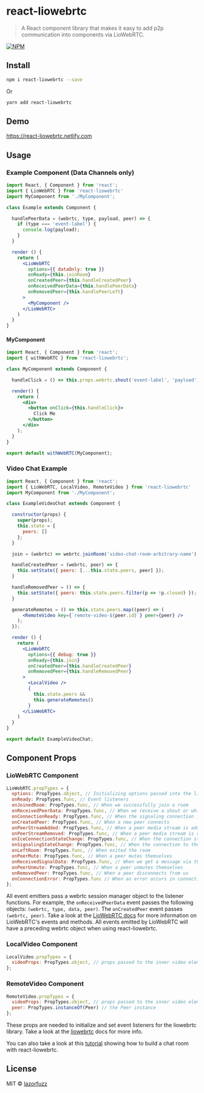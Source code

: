 # react-liowebrtc

> A React component library that makes it easy to add p2p communication into components via LioWebRTC.

[![NPM](https://img.shields.io/npm/v/react-liowebrtc.svg)](https://www.npmjs.com/package/react-liowebrtc)
## Install

```bash
npm i react-liowebrtc --save
```
Or
```bash
yarn add react-liowebrtc
```

## Demo
https://react-liowebrtc.netlify.com

## Usage

### Example Component (Data Channels only)

```jsx
import React, { Component } from 'react';
import { LioWebRTC } from 'react-liowebrtc'
import MyComponent from './MyComponent';

class Example extends Component {

  handlePeerData = (webrtc, type, payload, peer) => {
    if (type === 'event-label') {
      console.log(payload);
    }
  }

  render () {
    return (
      <LioWebRTC
        options={{ dataOnly: true }}
        onReady={this.joinRoom}
        onCreatedPeer={this.handleCreatedPeer}
        onReceivedPeerData={this.handlePeerData}
        onRemovedPeer={this.handlePeerLeft}
      >
        <MyComponent />
      </LioWebRTC>
    )
  }
}
```

#### MyComponent

```jsx
import React, { Component } from 'react';
import { withWebRTC } from 'react-liowebrtc';

class MyComponent extends Component {

  handleClick = () => this.props.webrtc.shout('event-label', 'payload');

  render() {
    return (
      <div>
        <button onClick={this.handleClick}>
          Click Me
        </button>
      </div>
    );
  }
}

export default withWebRTC(MyComponent);
```

### Video Chat Example
```jsx
import React, { Component } from 'react';
import { LioWebRTC, LocalVideo, RemoteVideo } from 'react-liowebrtc'
import MyComponent from './MyComponent';

class ExampleVideoChat extends Component {

  constructor(props) {
    super(props);
    this.state = {
      peers: []
    };
  }

  join = (webrtc) => webrtc.joinRoom('video-chat-room-arbitrary-name');

  handleCreatedPeer = (webrtc, peer) => {
    this.setState({ peers: [...this.state.peers, peer] });
  }

  handleRemovedPeer = () => {
    this.setState({ peers: this.state.peers.filter(p => !p.closed) });
  }

  generateRemotes = () => this.state.peers.map((peer) => (
      <RemoteVideo key={`remote-video-${peer.id}`} peer={peer} />
    );
  });

  render () {
    return (
      <LioWebRTC
        options={{ debug: true }}
        onReady={this.join}
        onCreatedPeer={this.handleCreatedPeer}
        onRemovedPeer={this.handleRemovedPeer}
      >
        <LocalVideo />
        {
          this.state.peers &&
          this.generateRemotes()
        }
      </LioWebRTC>
    )
  }
}

export default ExampleVideoChat;
```

## Component Props

### LioWebRTC Component
```jsx
LioWebRTC.propTypes = {
  options: PropTypes.object, // Initializing options passed into the liowebrtc library
  onReady: PropTypes.func, // Event listeners
  onJoinedRoom: PropTypes.func, // When we successfully join a room
  onReceivedPeerData: PropTypes.func, // When we receive a shout or whisper from a peer
  onConnectionReady: PropTypes.func, // When the signaling connection is ready
  onCreatedPeer: PropTypes.func, // When a new peer connects
  onPeerStreamAdded: PropTypes.func, // When a peer media stream is added
  onPeerStreamRemoved: PropTypes.func, // When a peer media stream is removed
  onIceConnectionStateChange: PropTypes.func, // When the connection state with a peer changes
  onSignalingStateChange: PropTypes.func, // When the connection to the signaling server changes
  onLeftRoom: PropTypes.func, // When exited the room
  onPeerMute: PropTypes.func, // When a peer mutes themselves
  onReceivedSignalData: PropTypes.func, // When we get a message via the signaling server from a peer
  onPeerUnmute: PropTypes.func, // When a peer unmutes themselves
  onRemovedPeer: PropTypes.func, // When a peer disconnects from us
  onConnectionError: PropTypes.func // When an error occurs in connecting to a peer
};
```
All event emitters pass a webrtc session manager object to the listener functions. For example, the  `onReceivedPeerData` event passes the following objects: `(webrtc, type, data, peer)`. The `onCreatedPeer` event passes `(webrtc, peer)`. Take a look at the [LioWebRTC docs](https://github.com/lazorfuzz/liowebrtc) for more information on LioWebRTC's events and methods.  All events emitted by LioWebRTC will have a preceding webrtc object when using react-liowebrtc.

### LocalVideo Component
```jsx
LocalVideo.propTypes = {
  videoProps: PropTypes.object, // props passed to the inner video element
};
```

### RemoteVideo Component
```jsx
RemoteVideo.propTypes = {
  videoProps: PropTypes.object, // props passed to the inner video element
  peer: PropTypes.instanceOf(Peer) // the Peer instance
};
```

These props are needed to initialize and set event listeners for the liowebrtc library. Take a look at the [liowebrtc](https://github.com/lazorfuzz/liowebrtc) docs for more info.

You can also take a look at this [tutorial](https://medium.com/@leontosy/building-a-p2p-web-app-with-react-and-liowebrtc-6a7e8c621085) showing how to build a chat room with react-liowebrtc.

## License

MIT © [lazorfuzz](https://github.com/lazorfuzz)
